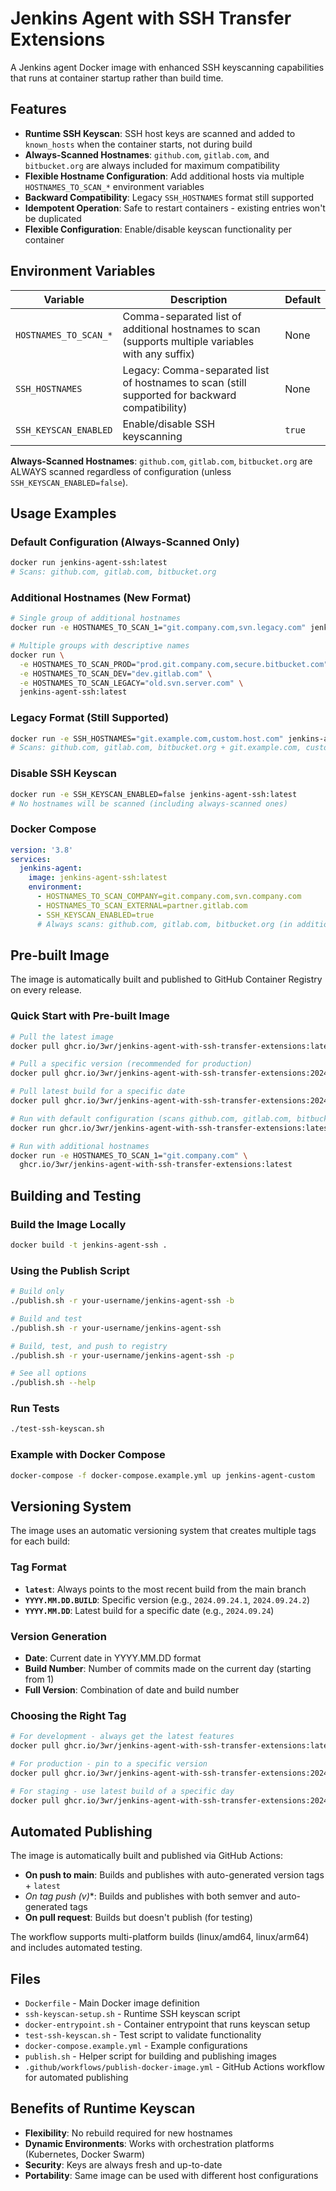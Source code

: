 # Jenkins Agent with SSH Transfer Extensions

A Jenkins agent Docker image with enhanced SSH keyscanning capabilities that runs at container startup rather than build time.

## Features

- **Runtime SSH Keyscan**: SSH host keys are scanned and added to `known_hosts` when the container starts, not during build
- **Always-Scanned Hostnames**: `github.com`, `gitlab.com`, and `bitbucket.org` are always included for maximum compatibility
- **Flexible Hostname Configuration**: Add additional hosts via multiple `HOSTNAMES_TO_SCAN_*` environment variables
- **Backward Compatibility**: Legacy `SSH_HOSTNAMES` format still supported
- **Idempotent Operation**: Safe to restart containers - existing entries won't be duplicated
- **Flexible Configuration**: Enable/disable keyscan functionality per container

## Environment Variables

| Variable | Description | Default |
|----------|-------------|---------|
| `HOSTNAMES_TO_SCAN_*` | Comma-separated list of additional hostnames to scan (supports multiple variables with any suffix) | None |
| `SSH_HOSTNAMES` | Legacy: Comma-separated list of hostnames to scan (still supported for backward compatibility) | None |
| `SSH_KEYSCAN_ENABLED` | Enable/disable SSH keyscanning | `true` |

**Always-Scanned Hostnames**: `github.com`, `gitlab.com`, `bitbucket.org` are ALWAYS scanned regardless of configuration (unless `SSH_KEYSCAN_ENABLED=false`).

## Usage Examples

### Default Configuration (Always-Scanned Only)
```bash
docker run jenkins-agent-ssh:latest
# Scans: github.com, gitlab.com, bitbucket.org
```

### Additional Hostnames (New Format)
```bash
# Single group of additional hostnames
docker run -e HOSTNAMES_TO_SCAN_1="git.company.com,svn.legacy.com" jenkins-agent-ssh:latest

# Multiple groups with descriptive names
docker run \
  -e HOSTNAMES_TO_SCAN_PROD="prod.git.company.com,secure.bitbucket.com" \
  -e HOSTNAMES_TO_SCAN_DEV="dev.gitlab.com" \
  -e HOSTNAMES_TO_SCAN_LEGACY="old.svn.server.com" \
  jenkins-agent-ssh:latest
```

### Legacy Format (Still Supported)
```bash
docker run -e SSH_HOSTNAMES="git.example.com,custom.host.com" jenkins-agent-ssh:latest
# Scans: github.com, gitlab.com, bitbucket.org + git.example.com, custom.host.com
```

### Disable SSH Keyscan
```bash
docker run -e SSH_KEYSCAN_ENABLED=false jenkins-agent-ssh:latest
# No hostnames will be scanned (including always-scanned ones)
```

### Docker Compose
```yaml
version: '3.8'
services:
  jenkins-agent:
    image: jenkins-agent-ssh:latest
    environment:
      - HOSTNAMES_TO_SCAN_COMPANY=git.company.com,svn.company.com
      - HOSTNAMES_TO_SCAN_EXTERNAL=partner.gitlab.com
      - SSH_KEYSCAN_ENABLED=true
      # Always scans: github.com, gitlab.com, bitbucket.org (in addition to the above)
```

## Pre-built Image

The image is automatically built and published to GitHub Container Registry on every release.

### Quick Start with Pre-built Image
```bash
# Pull the latest image
docker pull ghcr.io/3wr/jenkins-agent-with-ssh-transfer-extensions:latest

# Pull a specific version (recommended for production)
docker pull ghcr.io/3wr/jenkins-agent-with-ssh-transfer-extensions:2024.09.24.1

# Pull latest build for a specific date
docker pull ghcr.io/3wr/jenkins-agent-with-ssh-transfer-extensions:2024.09.24

# Run with default configuration (scans github.com, gitlab.com, bitbucket.org)
docker run ghcr.io/3wr/jenkins-agent-with-ssh-transfer-extensions:latest

# Run with additional hostnames
docker run -e HOSTNAMES_TO_SCAN_1="git.company.com" \
  ghcr.io/3wr/jenkins-agent-with-ssh-transfer-extensions:latest
```

## Building and Testing

### Build the Image Locally
```bash
docker build -t jenkins-agent-ssh .
```

### Using the Publish Script
```bash
# Build only
./publish.sh -r your-username/jenkins-agent-ssh -b

# Build and test
./publish.sh -r your-username/jenkins-agent-ssh

# Build, test, and push to registry
./publish.sh -r your-username/jenkins-agent-ssh -p

# See all options
./publish.sh --help
```

### Run Tests
```bash
./test-ssh-keyscan.sh
```

### Example with Docker Compose
```bash
docker-compose -f docker-compose.example.yml up jenkins-agent-custom
```

## Versioning System

The image uses an automatic versioning system that creates multiple tags for each build:

### Tag Format
- **`latest`**: Always points to the most recent build from the main branch
- **`YYYY.MM.DD.BUILD`**: Specific version (e.g., `2024.09.24.1`, `2024.09.24.2`)
- **`YYYY.MM.DD`**: Latest build for a specific date (e.g., `2024.09.24`)

### Version Generation
- **Date**: Current date in YYYY.MM.DD format
- **Build Number**: Number of commits made on the current day (starting from 1)
- **Full Version**: Combination of date and build number

### Choosing the Right Tag
```bash
# For development - always get the latest features
docker pull ghcr.io/3wr/jenkins-agent-with-ssh-transfer-extensions:latest

# For production - pin to a specific version
docker pull ghcr.io/3wr/jenkins-agent-with-ssh-transfer-extensions:2024.09.24.1

# For staging - use latest build of a specific day
docker pull ghcr.io/3wr/jenkins-agent-with-ssh-transfer-extensions:2024.09.24
```

## Automated Publishing

The image is automatically built and published via GitHub Actions:

- **On push to main**: Builds and publishes with auto-generated version tags + `latest`
- **On tag push (v*)**: Builds and publishes with both semver and auto-generated tags
- **On pull request**: Builds but doesn't publish (for testing)

The workflow supports multi-platform builds (linux/amd64, linux/arm64) and includes automated testing.

## Files

- `Dockerfile` - Main Docker image definition
- `ssh-keyscan-setup.sh` - Runtime SSH keyscan script
- `docker-entrypoint.sh` - Container entrypoint that runs keyscan setup
- `test-ssh-keyscan.sh` - Test script to validate functionality
- `docker-compose.example.yml` - Example configurations
- `publish.sh` - Helper script for building and publishing images
- `.github/workflows/publish-docker-image.yml` - GitHub Actions workflow for automated publishing

## Benefits of Runtime Keyscan

- **Flexibility**: No rebuild required for new hostnames
- **Dynamic Environments**: Works with orchestration platforms (Kubernetes, Docker Swarm)
- **Security**: Keys are always fresh and up-to-date
- **Portability**: Same image can be used with different host configurations